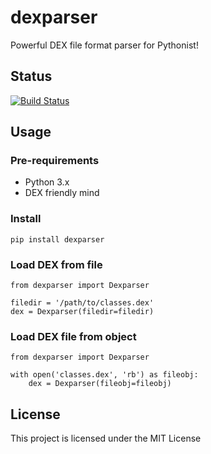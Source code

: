 # dexparser

Powerful DEX file format parser for Pythonist!

## Status
[![Build Status](https://travis-ci.com/bunseokbot/dexparser.svg?branch=master)](https://travis-ci.com/bunseokbot/dexparser)

## Usage

### Pre-requirements

* Python 3.x
* DEX friendly mind

### Install
`pip install dexparser`

### Load DEX from file
```
from dexparser import Dexparser

filedir = '/path/to/classes.dex'
dex = Dexparser(filedir=filedir)
```

### Load DEX file from object
```
from dexparser import Dexparser

with open('classes.dex', 'rb') as fileobj:
    dex = Dexparser(fileobj=fileobj)
```

## License
This project is licensed under the MIT License
